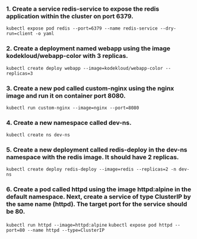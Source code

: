 ### 1. Create a service redis-service to expose the redis application within the cluster on port 6379.

``` kubectl expose pod redis --port=6379 --name redis-service --dry-run=client -o yaml ```

### 2. Create a deployment named webapp using the image kodekloud/webapp-color with 3 replicas.

``` kubectl create deploy webapp --image=kodekloud/webapp-color --replicas=3 ```

### 3. Create a new pod called custom-nginx using the nginx image and run it on container port 8080.

``` kubectl run custom-nginx --image=nginx --port=8080 ```

### 4. Create a new namespace called dev-ns.

``` kubectl create ns dev-ns ```

### 5. Create a new deployment called redis-deploy in the dev-ns namespace with the redis image. It should have 2 replicas.

``` kubectl create deploy redis-deploy --image=redis --replicas=2 -n dev-ns ```

### 6. Create a pod called httpd using the image httpd:alpine in the default namespace. Next, create a service of type ClusterIP by the same name (httpd). The target port for the service should be 80.

``` kubectl run httpd --image=httpd:alpine ```
``` kubectl expose pod httpd --port=80 --name httpd --type=ClusterIP ```
